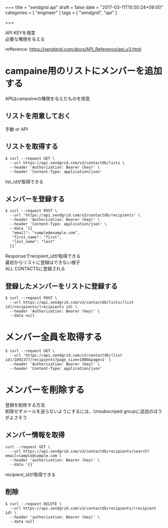+++
title = "sendgrid api"
draft = false
date = "2017-03-11T15:50:24+09:00"
categories = [ "engineer" ]
tags = [ "sendgrid", "api" ]

+++

API KEYを用意  
必要な権限を与える  

refference: https://sendgrid.com/docs/API_Reference/api_v3.html

# campaine用のリストにメンバーを追加する

APIはcampaineの権限を与えたものを用意  

## リストを用意しておく
手動 or API  

## リストを取得する

```
$ curl --request GET \
  --url https://api.sendgrid.com/v3/contactdb/lists \
  --header 'Authorization: Bearer (key)' \
  --header 'Content-Type: application/json'
```

list_idが取得できる  

## メンバーを登録する

```
$ curl --request POST \
  --url 'https://api.sendgrid.com/v3/contactdb/recipients' \
  --header 'Authorization: Bearer (key)' \
  --header 'Content-Type: application/json' \
  --data '[{
   "email": "sample@example.com",
   "first_name": "first",
   "last_name": "last"
  }]'
```

Responseでrecipient_idが取得できる  
最初からリストに登録はできない様子  
ALL CONTACTSに登録される  

## 登録したメンバーをリストに登録する

```
$ curl --request POST \
  --url https://api.sendgrid.com/v3/contactdb/lists/(list id)/recipients/(recipients id) \
  --header 'Authorization: Bearer (key)' \
  --data null
```

# メンバー全員を取得する

```
$ curl --request GET \
  --url 'https://api.sendgrid.com/v3/contactdb/(list id)/1092377/recipients?page_size=1000&page=1' \
  --header 'Authorization: Bearer (key)' \
  --header 'Content-Type: application/json'
```

# メンバーを削除する

登録を削除する方法  
削除せずメールを送らないようにするには、Unsubscriped groupに追加のほうがよさそう  

## メンバー情報を取得

```
curl --request GET \
  --url https://api.sendgrid.com/v3/contactdb/recipients/search?email=sample@sample.com \
  --header 'authorization: Bearer (key)' \
  --data '{}'
```

recipient_idが取得できる  

## 削除

```
$ curl --request DELETE \
  --url https://api.sendgrid.com/v3/contactdb/recipients/(recipient id) \
  --header 'authorization: Bearer (key)' \
  --data null
```

